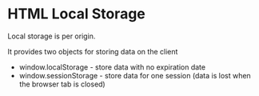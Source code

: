 # HTML Local Storage
Local storage is per origin. 

It provides two objects for storing data on the client
* window.localStorage - store data with no expiration date
* window.sessionStorage - store data for one session (data is lost when the browser tab is closed)